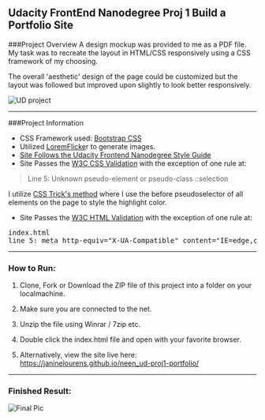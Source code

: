 **Udacity FrontEnd Nanodegree Proj 1**
Build a Portfolio Site
---

###Project Overview
A design mockup was provided to me as a PDF file. My task was to recreate the layout in HTML/CSS responsively using a CSS framework of my choosing.

 The overall 'aesthetic' design of the page could be customized but the layout was followed but improved upon slightly to look better responsively.

![UD project](https://www.dropbox.com/s/5xr6srrwdip42mg/1_mock4-portfolio-2.jpg?raw=1)

---

###Project Information

 - CSS Framework used: [Bootstrap CSS](http://getbootstrap.com/css/)
 - Utilized [LoremFlicke](http://loremflickr.com/)r to generate images.
 - [Site Follows the Udacity Frontend Nanodegree Style Guide](http://udacity.github.io/frontend-nanodegree-styleguide/index.html)
 -  Site Passes the [W3C CSS Validation](https://jigsaw.w3.org/css-validator/) with the exception of one rule at:

 > Line 5: Unknown pseudo-element or pseudo-class ::selection

 I utilize [CSS Trick's method](https://css-tricks.com/almanac/selectors/s/selection/) where I use the before pseudoselector of all elements on the page to style the highlight color.

 -  Site Passes the [W3C HTML Validation](https://validator.w3.org/)  with the exception of one rule at:

 <pre>
index.html
line 5: meta http-equiv="X-UA-Compatible" content="IE=edge,chrome=1"
</pre>

---
### How to Run:

1. Clone, Fork or Download the ZIP file of this project into a folder on your localmachine.
2. Make sure you are connected to the net.
3. Unzip the file using Winrar / 7zip etc.
4. Double click the index.html file and open with your favorite browser.

5. Alternatively, view the site live here: https://janinelourens.github.io/neen_ud-proj1-portfolio/

---
### Finished Result:

![Final Pic](https://imgroll.net/images/2016/11/26/final.jpg)


